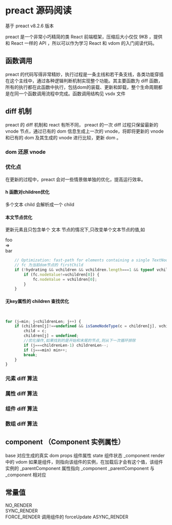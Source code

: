 # preact 源码阅读
基于 preact v8.2.6 版本 


preact 是一个非常小巧精简的类 React 前端框架，压缩后大小仅仅 9KB ，提供和 React 一样的 API ，所以可以作为学习 React 和 vdom 的入门阅读代码。


## 函数调用
preact 的代码写得非常精妙，执行过程是一条主线和若干条支线，各类功能穿插在这个主线中，通过各种逻辑判断机制实现整个功能。其主要函数为 diff 函数，所有的执行都在此函数中执行，包括dom的装载、更新和卸载，整个生命周期都是在同一个函数调用流程中完成。函数调用结构见 vsdx 文件


## diff 机制

preact 的 diff 机制和 react 有所不同， preact 的一次 diff 过程只保留最新的 vnode 节点，通过已有的 dom 信息生成上一次的 vnode，将即将更新的 vnode 和已有的 dom 及其生成的 vnode 进行比较，更新 dom 。

### dom 还原 vnode


### 优化点

在更新的过程中，preact 会对一些情景做单独的优化，提高运行效率。

#### h 函数对children优化

多个文本 child 会解析成一个 child 

#### 本文节点优化

更新元素且只包含单个 文本 节点的情况下,只改变单个文本节点的值,如  <div>foo</div>  =>  <div>bar</div>

```javascript
	// Optimization: fast-path for elements containing a single TextNode:
    // fc 为当前dom节点的 firstChild
	if (!hydrating && vchildren && vchildren.length===1 && typeof vchildren[0]==='string' && fc!=null && fc.splitText!==undefined && fc.nextSibling==null) {
		if (fc.nodeValue!=vchildren[0]) {
			fc.nodeValue = vchildren[0];
		}
	}
``` 

#### 无key属性的 children 查找优化
```javascript


for (j=min; j<childrenLen; j++) {
    if (children[j]!==undefined && isSameNodeType(c = children[j], vchild, isHydrating)) {
        child = c;
        children[j] = undefined;
        //优化操作,如果找到的是开始和末尾的节点,则从下一次循环排除
        if (j===childrenLen-1) childrenLen--;
        if (j===min) min++;
        break;
    }
}
```


### 元素 diff 算法

### 属性 diff 算法


### 组件 diff 算法

### 数组 diff 算法



## component （Component 实例属性）

base 对应生成的真实 dom
props 组件属性
state 组件状态
_component render 中的 vdom 如果是组件，则指向该组件的实例，在加载后才会有这个值，该组件实例的 _parentComponent 属性指向 _component
_parentComponent 与 _component 相对应

## 常量值
NO_RENDER  
SYNC_RENDER  
FORCE_RENDER  调用组件的 forceUpdate
ASYNC_RENDER  